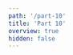 ```yaml
---
path: '/part-10'
title: 'Part 10'
overview: true
hidden: false
---
```


<pages-in-this-section></pages-in-this-section>

<exercises-in-this-section></exercises-in-this-section>

